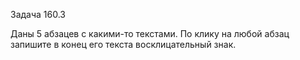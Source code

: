 Задача 160.3

Даны 5 абзацев с какими-то текстами. По клику на любой абзац запишите в конец его текста восклицательный знак.